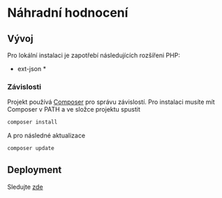 # Náhradní hodnocení

## Vývoj
Pro lokální instalaci je zapotřebí následujících rozšířeni PHP:
- ext-json *

### Závislosti
Projekt používá [Composer](https://getcomposer.org/) pro správu závislostí.
Pro instalaci musíte mít Composer v PATH a ve složce projektu spustit
```bash
composer install
```

A pro následné aktualizace
```bash
composer update
```

## Deployment
Sledujte [zde](https://github.com/SPSE-a-VOS-Pardubice/nahradni-hodnoceni/issues/8)
